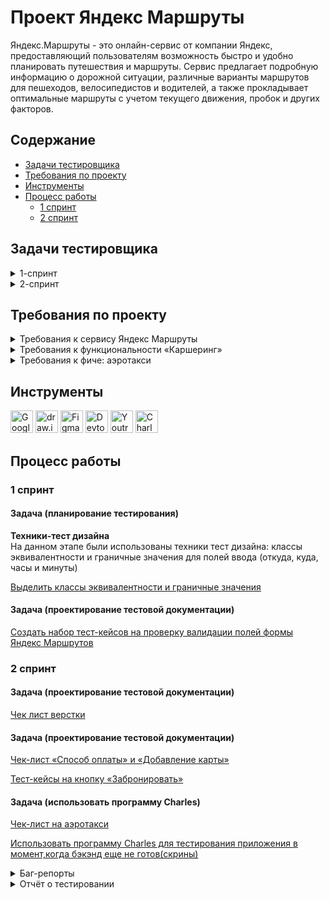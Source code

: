 # <a name="up" />Проект Яндекс Маршруты

Яндекс.Маршруты - это онлайн-сервис от компании Яндекс, предоставляющий пользователям возможность быстро и удобно планировать путешествия и маршруты. Сервис предлагает подробную информацию о дорожной ситуации, различные варианты маршрутов для пешеходов, велосипедистов и водителей, а также прокладывает оптимальные маршруты с учетом текущего движения, пробок и других факторов.

## Содержание

- [Задачи тестировщика](#задачи-тестировщика)
- [Требования по проекту](#требования-по-проекту)
- [Инструменты](#инструменты)
- [Процесс работы](#процесс-работы)
  - [1 спринт](#1-спринт)
  - [2 спринт](#2-спринт)

## Задачи тестировщика

<details>
<summary> 1-спринт </summary>

#### Задачи для 1 спринта

1. Проанализировать требования к сервису Яндекс.Маршруты
2. Выделить классы эквивалентности и граничные значения для полей ввода (часы, минуты, откуда и куда)
3. Создать набор тест-кейсов на проверку валидации полей формы Яндекс Маршрутов
4. Протестировать валидацию полей и завести баг-репорты

---

</details>

<details>
<summary> 2-спринт </summary>

#### Задачи для 2 спринта

1. Проанализировать требования к функциональности "Каршеринг" и "Аэротакси"
2. Подготовить тестовую документацию, чтобы проверить вёрстку формы бронирования
3. Подготовить тестовую документацию, чтобы проверить логику окон "Способ оплаты", "Добавление карты" и кнопки "Забронировать"
4. Протестировать новый вид транспорта "Аэротакси" по готовому чек-листу. Добавь аэротакси в интерфейс с помощью инструмента "Charles"
5. Протестировать приложение и завести баг-репорты

---

</details>

## Требования по проекту

<details>
<summary>Требования к сервису Яндекс Маршруты </summary>

### Общее описание

Яндекс.Маршруты — сервис, который строит маршруты для транспорта разных видов. Рассчитывает время и стоимость поездки.  
В этом сервисе доступны несколько режимов: «Оптимальный», «Быстрый», «Свой».  
В режиме «Свой» панель видов транспорта активна, можно выбрать тип транспорта. Система построит маршрут.  
Если выбрать режим «Оптимальный» или «Быстрый», система автоматически определит вид транспорта и построит маршрут. Панель видов транспорта станет неактивна.

### Макеты

![Макет1](https://github.com/SofiiaSleptsova/Yandex_Marshruty/assets/147629405/997cac9c-8cd3-411a-bc75-8c2b4e434f73)
![Макет2](https://github.com/SofiiaSleptsova/Yandex_Marshruty/assets/147629405/2ecdd524-c9ed-42d6-ad72-cda16f8f3c45)
![iScreen Shoter - Safari - 231020150252](https://github.com/SofiiaSleptsova/Yandex_Marshruty/assets/147629405/7c922c18-2bf7-432c-9ae6-7aaa34ebd089)

### Интерфейс

В интерфейсе есть поля «Время начала поездки», «Откуда», «Куда». Переключатели режимов маршрута: «Оптимальный», «Быстрый» и «Свой», а также переключатели видов транспорта: свой автомобиль, каршеринг, такси, самокат, велосипед и пешком.  
Пользователь вводит время отправления. Чтобы построить маршрут, нужно ввести улицу и номер дома в поля «Откуда» и «Куда». В начале и конце адреса могут быть пробелы: они допустимы, но при снятии фокуса система удалит их.

#### Описание работы интерфейса

В стартовом состоянии поля «Время начала поездки», «Откуда» и «Куда» пустые. Режимы маршрутов «Оптимальный», «Быстрый и «Свой» не выбраны; панель переключения видов транспорта неактивна.

#### Логика работы полей «Откуда» и «Куда»

Если поля адреса заполнены корректно, на карте отображаются точки А и В. Если поле «Откуда» заполнено некорректно, точка А не отображается. Если поле «Куда» заполнено некорректно, точка В не отображается. При некорректном значении поле подсвечивается красным; появляется сообщение об ошибке.  
Примеры тестовых адресов есть в таблице.

#### Режим «Оптимальный» и «Быстрый»

Если выбрать режим «Оптимальный» или «Быстрый», система автоматически назначит вид транспорта; построится маршрут; отобразится время и стоимость поездки. Выбрать транспорт в этих режимах нельзя — панель видов транспорта неактивна.

#### Режим «Свой»

Если выбрать режим «Свой», панель видов транспорта активна — можно переключать. Под каждый вид транспорта строится маршрут; рассчитывается время и стоимость поездки.  
Если сменить вид транспорта или поменять значение в любом поле, маршрут перестроится; время и стоимость поездки пересчитается.

#### Ограничения

![iScreen Shoter - Safari - 231020150335](https://github.com/SofiiaSleptsova/Yandex_Marshruty/assets/147629405/a179dc40-b00d-4509-a965-2089272bd58f)

---

</details>

<details>
<summary>Требования к функциональности «Каршеринг»</summary>

![image](https://github.com/qkitech/YandexMarshruty/assets/157276532/e2f2ea21-9fc5-4bac-988d-367d2a7672c2)

---

</details>

<details>
<summary>Требования к фиче: аэротакси</summary>
  
![image](https://github.com/qkitech/YandexMarshruty/assets/157276532/fb91b9cf-d6d8-4e4c-bf41-4a09e1e7b7eb)

---

</details>

## Инструменты

<p align="left"> 
  <a href="https://docs.google.com/" target="_blank" rel="noreferrer"><img src="https://w7.pngwing.com/pngs/240/1015/png-transparent-g-suite-google-docs-google-angle-rectangle-logo.png" width="36" height="36" alt="Google Sheets" /></a>
  <a href="https://app.diagrams.net" target="_blank" rel="noreferrer"><img src="https://upload.wikimedia.org/wikipedia/commons/thumb/3/3e/Diagrams.net_Logo.svg/2048px-Diagrams.net_Logo.svg.png" width="36" height="36" alt="draw.io" /></a>
  <a href="https://www.figma.com/" target="_blank" rel="noreferrer"><img src="https://raw.githubusercontent.com/danielcranney/readme-generator/main/public/icons/skills/figma-colored.svg" width="36" height="36" alt="Figma" /></a>
  <a><img src="https://d33wubrfki0l68.cloudfront.net/38b5c953a4667366685d55db55d057c86db1fc54/a0fdc/static/acae6b24d940347661ca901ea07f47c1/chrome-dev-logo-icon.png" width="36" height="36" alt="Devtools" /></a>
  <a href="https://www.jetbrains.com/youtrack/" target="_blank" rel="noreferrer"><img src="https://upload.wikimedia.org/wikipedia/commons/9/95/YouTrack_Icon.png" width="36" height="36" alt="Youtrack" /></a>
  <a href="https://www.charlesproxy.com/" target="_blank" rel="noreferrer"><img src="https://davidwalsh.name/demo/charlesproxyicon.svg" width="36" height="36" alt="Charles" /></a>
</p>

## Процесс работы

### 1 спринт

#### Задача (планирование тестирования)

**Техники-тест дизайна**  
На данном этапе были использованы техники тест дизайна: классы эквивалентности и граничные значения для полей ввода (откуда, куда, часы и минуты)

[Выделить классы эквивалентности и граничные значения](https://docs.google.com/spreadsheets/d/1a7xCH-hiDg5gof1DFXGyqF38v6SESWFj-uxrdOIuhQE/edit#gid=1304990855)

#### Задача (проектирование тестовой документации)

[Создать набор тест-кейсов на проверку валидации полей формы Яндекс Маршрутов](https://docs.google.com/spreadsheets/d/1a7xCH-hiDg5gof1DFXGyqF38v6SESWFj-uxrdOIuhQE/edit#gid=1524919368)

### 2 спринт

#### Задача (проектирование тестовой документации)

[Чек лист верстки](https://docs.google.com/spreadsheets/d/1eHAuLfuoe1CdHAw81Dk8FOAvniHXrqaqUDuRDCwSj5I/edit#gid=528790199)

#### Задача (проектирование тестовой документации)

[Чек-лист «Способ оплаты» и «Добавление карты»](https://docs.google.com/spreadsheets/d/1eHAuLfuoe1CdHAw81Dk8FOAvniHXrqaqUDuRDCwSj5I/edit#gid=1540435533)

[Тест-кейсы на кнопку «Забронировать»](https://docs.google.com/spreadsheets/d/1eHAuLfuoe1CdHAw81Dk8FOAvniHXrqaqUDuRDCwSj5I/edit#gid=1567345705)

#### Задача (использовать программу Charles)

[Чек-лист на аэротакси](https://docs.google.com/spreadsheets/d/1S4wbEp-A4GOz2zPZErLpfbiijYtsmvR8DTCOM3-fVY0/edit?usp=sharing)

[Использовать программу Charles для тестирования приложения в момент,когда бэкэнд еще не готов(скрины)](https://drive.google.com/drive/u/0/folders/10x1a3NHcmvAMzLSbbJu0RODYpdPKEKrK)

<details>
 <summary> Баг-репорты </summary>
	
#### Баг-репорты

[1-Спринт](https://docs.google.com/spreadsheets/d/1a7xCH-hiDg5gof1DFXGyqF38v6SESWFj-uxrdOIuhQE/edit#gid=454479584)

[2-Спринт](https://kiropurr.youtrack.cloud/issues?q=tag:%20%7BPractice%7D)

---

</details>

<details>
 <summary>  Отчёт о тестировании </summary>
	
Мне удалось протестировать верстку приложения и логику работы формы
бронирования заказа.Использовать программу Charles для тестирования приложения в момент,когда бэкэнд еще не готов

В процессе тестирования приложения было выявлено несколько ошибок, которые серьезно влияют на его функциональность. Например, при удалении адреса нарушается верстка страницы, пропадает возможность оформления заказа, и сам заказ становится недоступен для отмены, что может привести к списанию денежных средств за уже забронированный автомобиль. Также обнаружены проблемы с работой навигационной карты, которая может вводить клиентов в заблуждение.

Вывод о готовности к выпуску: В настоящее время сервис Яндекс.Маршруты обладает хорошей функциональностью, но для обеспечения оптимального опыта пользователя необходимо провести дополнительное тестирование и внести исправления выявленных проблем перед окончательным выпуском.

---

</details>
